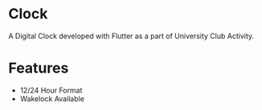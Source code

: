 # Clock

A Digital Clock developed with Flutter as a part of University Club Activity.

# Features

<ul>
  <li>12/24 Hour Format</li>
  <li>Wakelock Available</li>
</ul>
